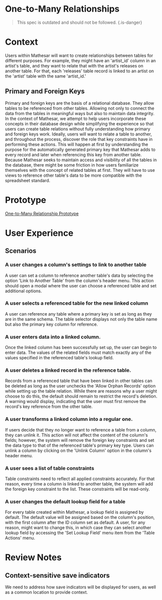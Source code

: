# One-to-Many Relationships

> This spec is outdated and should not be followed.
{.is-danger}

# Context
Users within Mathesar will want to create relationships between tables for different purposes. For example, they might have an 'artist_id' column in an artist's table, and they want to relate that with the artist's releases on another table. For that, each 'releases' table record is linked to an artist on the 'artist' table with the same 'artist_id.'

## Primary and Foreign Keys
Primary and foreign keys are the basis of a relational database. They allow tables to be referenced from other tables. Allowing not only to connect the data from the tables in meaningful ways but also to maintain data integrity.
In the context of Mathesar, we attempt to help users incorporate these concepts in their database design while simplifying the experience so that users can create table relations without fully understanding how primary and foreign keys work.
Ideally, users will want to relate a table to another, and throughout the process, discover the role that key constraints have in performing these actions. This will happen at first by understanding the purpose for the automatically generated primary key that Mathesar adds to every record and later when referencing this key from another table.
Because Mathesar seeks to maintain access and visibility of all the tables in the database, there might be some friction in how users familiarize themselves with the concept of related tables at first. They will have to use views to reference other table's data to be more compatible with the spreadsheet standard.

# Prototype
[One-to-Many Relationship Prototype](https://www.figma.com/proto/Uaf1ntcldzK2U41Jhw6vS2/Mathesar-MVP?page-id=4218%3A36833&node-id=4218%3A37265&viewport=324%2C48%2C0.44&scaling=contain&starting-point-node-id=4218%3A37265)

# User Experience
## Scenarios
### A user changes a column's settings to link to another table
A user can set a column to reference another table's data by selecting the option 'Link to Another Table' from the column's header menu. This action should open a modal where the user can choose a referenced table and set additional options.

### A user selects a referenced table for the new linked column
A user can reference any table where a primary key is set as long as they are in the same schema. The table selector displays not only the table name but also the primary key column for reference.

### A user enters data into a linked column. 
Once the linked column has been successfully set up, the user can begin to enter data. The values of the related fields must match exactly any of the values specified in the referenced table's lookup field.

### A user deletes a linked record in the reference table.
Records from a referenced table that have been linked in other tables can be deleted as long as the user unchecks the 'Allow Orphan Records' option while setting up the table relation. While there are reasons why a user might choose to do this, the default should remain to restrict the record's deletion. A warning would display, indicating that the user must first remove the record's key reference from the other table.

### A user transforms a linked column into a regular one.
If users decide that they no longer want to reference a table from a column, they can unlink it. This action will not affect the content of the column's fields; however, the system will remove the foreign key constraints and set the data type to that of the referenced table's primary key type. Users can unlink a column by clicking on the 'Unlink Column' option in the column's header menu.

### A user sees a list of table constraints
Table constraints need to reflect all applied constraints accurately. For that reason, every time a column is linked to another table, the system will add the foreign key constraint to the list. These constraints will be read-only.

### A user changes the default lookup field for a table
For every table created within Mathesar, a lookup field is assigned by default. The default value will be assigned based on the column's position, with the first column after the ID column set as default. A user, for any reason, might want to change this, in which case they can select another lookup field by accessing the 'Set Lookup Field' menu item from the 'Table Actions' menu.

# Review Notes
## Context-sensitive save indicators
We need to address how save indicators will be displayed for users, as well as a common location to provide context.